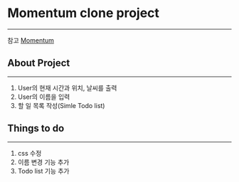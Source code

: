 # Momentum clone project
---

참고 [Momentum](https://momentumdash.com/)

## About Project
---
1. User의 현재 시간과 위치, 날씨를 출력
2. User의 이름을 입력
3. 할 일 목록 작성(Simle Todo list)

## Things to do
---
1. css 수정
2. 이름 변경 기능 추가
3. Todo list 기능 추가
